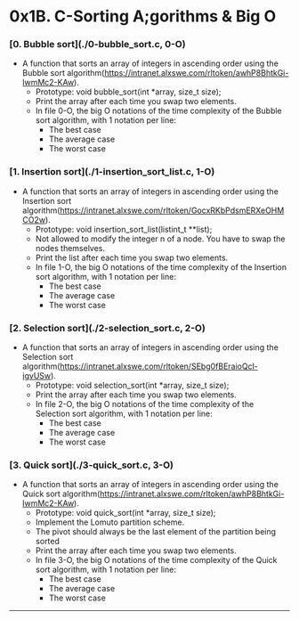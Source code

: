 # 0x1B. C-Sorting A;gorithms & Big O

### [0. Bubble sort](./0-bubble_sort.c, 0-O)
* A function that sorts an array of integers in ascending order using the Bubble sort algorithm(https://intranet.alxswe.com/rltoken/awhP8BhtkGi-lwmMc2-KAw).
	- Prototype: void bubble_sort(int *array, size_t size);
	- Print the array after each time you swap two elements.
	- In file 0-O, the big O notations of the time complexity of the Bubble sort algorithm, with 1 notation per line:
		- The best case
		- The average case
		- The worst case

### [1. Insertion sort](./1-insertion_sort_list.c, 1-O)
* A function that sorts an array of integers in ascending order using the Insertion sort algorithm(https://intranet.alxswe.com/rltoken/GocxRKbPdsmERXeOHMCO2w).
	- Prototype: void insertion_sort_list(listint_t **list);
	- Not allowed to modify the integer n of a node. You have to swap the nodes themselves.
	- Print the list after each time you swap two elements.
	- In file 1-O, the big O notations of the time complexity of the Insertion sort algorithm, with 1 notation per line:
		- The best case
		- The average case
		- The worst case

### [2. Selection sort](./2-selection_sort.c, 2-O)
* A function that sorts an array of integers in ascending order using the Selection sort algorithm(https://intranet.alxswe.com/rltoken/SEbg0fBEraioQcl-igvUSw).
	- Prototype: void selection_sort(int *array, size_t size);
	- Print the array after each time you swap two elements.
	- In file 2-O, the big O notations of the time complexity of the Selection sort algorithm, with 1 notation per line:
		- The best case
		- The average case
		- The worst case

### [3. Quick sort](./3-quick_sort.c, 3-O)
* A function that sorts an array of integers in ascending order using the Quick sort algorithm(https://intranet.alxswe.com/rltoken/awhP8BhtkGi-lwmMc2-KAw).
	- Prototype: void quick_sort(int *array, size_t size);
	- Implement the Lomuto partition scheme.
	- The pivot should always be the last element of the partition being sorted
	- Print the array after each time you swap two elements.
	- In file 3-O, the big O notations of the time complexity of the Quick sort algorithm, with 1 notation per line:
		- The best case
		- The average case
		- The worst case

---
